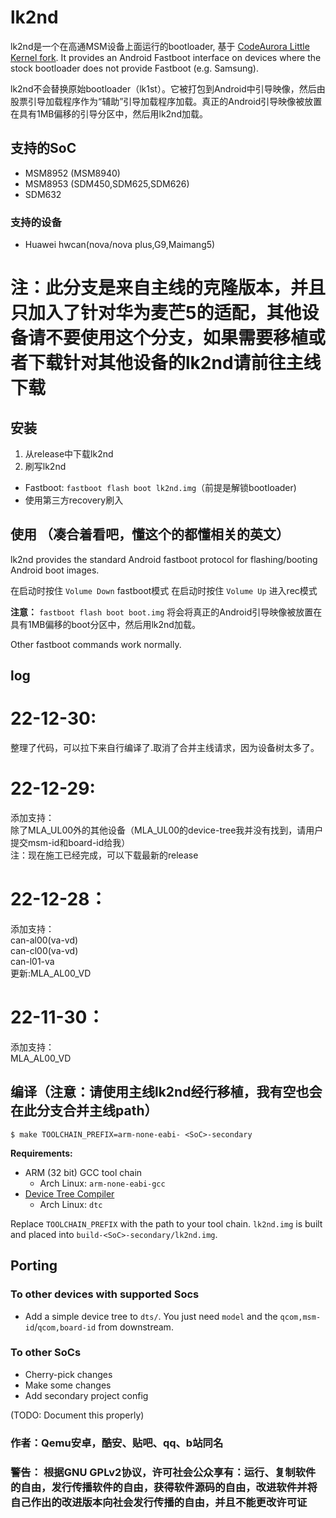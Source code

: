 # lk2nd
lk2nd是一个在高通MSM设备上面运行的bootloader,
基于 [CodeAurora Little Kernel fork](https://source.codeaurora.org/quic/la/kernel/lk/).
It provides an Android Fastboot interface on devices where the stock bootloader
does not provide Fastboot (e.g. Samsung).

lk2nd不会替换原始bootloader（lk1st）。它被打包到Android中引导映像，然后由股票引导加载程序作为“辅助”引导加载程序加载。真正的Android引导映像被放置在具有1MB偏移的引导分区中，然后用lk2nd加载。

## 支持的SoC
- MSM8952 (MSM8940)
- MSM8953 (SDM450,SDM625,SDM626)
- SDM632

### 支持的设备
- Huawei hwcan(nova/nova plus,G9,Maimang5)
# 注：此分支是来自主线的克隆版本，并且只加入了针对华为麦芒5的适配，其他设备请不要使用这个分支，如果需要移植或者下载针对其他设备的lk2nd请前往主线下载

## 安装
1. 从release中下载lk2nd
2. 刷写lk2nd
  - Fastboot: `fastboot flash boot lk2nd.img`（前提是解锁bootloader)
  - 使用第三方recovery刷入

## 使用 （凑合着看吧，懂这个的都懂相关的英文）
lk2nd provides the standard Android fastboot protocol for flashing/booting Android boot images.

在启动时按住 `Volume Down` fastboot模式
在启动时按住 `Volume Up` 进入rec模式

**注意：** `fastboot flash boot boot.img` 将会将真正的Android引导映像被放置在具有1MB偏移的boot分区中，然后用lk2nd加载。

Other fastboot commands work normally.

## log
# 22-12-30:
整理了代码，可以拉下来自行编译了.取消了合并主线请求，因为设备树太多了。
# 22-12-29:
添加支持：  
除了MLA_UL00外的其他设备（MLA_UL00的device-tree我并没有找到，请用户提交msm-id和board-id给我）  
注：现在施工已经完成，可以下载最新的release
# 22-12-28：
添加支持：  
can-al00(va-vd)  
can-cl00(va-vd)  
can-l01-va  
更新:MLA_AL00_VD  
# 22-11-30：  
添加支持：  
MLA_AL00_VD   

## 编译（注意：请使用主线lk2nd经行移植，我有空也会在此分支合并主线path）
```
$ make TOOLCHAIN_PREFIX=arm-none-eabi- <SoC>-secondary
```

**Requirements:**
- ARM (32 bit) GCC tool chain
  - Arch Linux: `arm-none-eabi-gcc`
- [Device Tree Compiler](https://git.kernel.org/pub/scm/utils/dtc/dtc.git)
  - Arch Linux: `dtc`

Replace `TOOLCHAIN_PREFIX` with the path to your tool chain.
`lk2nd.img` is built and placed into `build-<SoC>-secondary/lk2nd.img`.

## Porting
### To other devices with supported Socs
- Add a simple device tree to `dts/`. You just need `model` and the
  `qcom,msm-id`/`qcom,board-id` from downstream.

### To other SoCs
- Cherry-pick changes
- Make some changes
- Add secondary project config

(TODO: Document this properly)
### 作者：Qemu安卓，酷安、贴吧、qq、b站同名
### 警告： 根据GNU GPLv2协议，许可社会公众享有：运行、复制软件的自由，发行传播软件的自由，获得软件源码的自由，改进软件并将自己作出的改进版本向社会发行传播的自由，并且不能更改许可证
